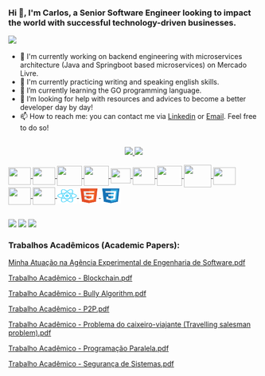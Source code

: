 ### Hi 👋, I'm Carlos, a Senior Software Engineer looking to impact the world with successful technology-driven businesses.
![](https://komarev.com/ghpvc/?username=CarlosAsrc)


- 🔭 I'm currently working on backend engineering with microservices architecture (Java and Springboot based microservices) on Mercado Livre.
- :speech_balloon: I'm currently practicing writing and speaking english skills.
- 🌱 I’m currently learning the GO programming language.
- 🤔 I’m looking for help with resources and advices to become a better developer day by day!
- 📫 How to reach me: you can contact me via <a href="https://www.linkedin.com/in/carlos-asrc" target="_blank">Linkedin</a> or <a href="mailto:carlos.asrc@gmail.com" target="_blank">Email</a>. Feel free to do so!


##

<div align="center">
  <a href="https://github.com/CarlosAsrc">
  <img height="180em" src="https://github-readme-stats.vercel.app/api?username=CarlosAsrc&show_icons=true&theme=dark&include_all_commits=true&count_private=true"/>
  <img height="180em" src="https://github-readme-stats.vercel.app/api/top-langs/?username=CarlosAsrc&layout=compact&langs_count=7&theme=dark"/>
</div>

<div style="display: inline_block"><br>
  <img align="center" height="35" width="45" src="https://cdn.jsdelivr.net/gh/devicons/devicon/icons/java/java-original-wordmark.svg" />
  <img align="center" height="35" width="45" src="https://cdn.jsdelivr.net/gh/devicons/devicon/icons/spring/spring-original-wordmark.svg" />
  <img align="center" height="40" width="50" src="https://cdn.jsdelivr.net/gh/devicons/devicon/icons/nodejs/nodejs-plain-wordmark.svg" />
  <img align="center" height="40" width="50" src="https://cdn.jsdelivr.net/gh/devicons/devicon/icons/mysql/mysql-original-wordmark.svg" />
  <img align="center" height="30" width="40" src="https://cdn.jsdelivr.net/gh/devicons/devicon/icons/postgresql/postgresql-plain-wordmark.svg" />
  <img align="center" height="35" width="45" src="https://cdn.jsdelivr.net/gh/devicons/devicon/icons/mongodb/mongodb-plain-wordmark.svg" />
  <img align="center" height="40" width="50" src="https://cdn.jsdelivr.net/gh/devicons/devicon/icons/apachekafka/apachekafka-original-wordmark.svg" />
  <img align="center" height="45" width="55" src="https://cdn.jsdelivr.net/gh/devicons/devicon/icons/amazonwebservices/amazonwebservices-plain-wordmark.svg" />
  <img align="center" height="35" width="45" src="https://cdn.jsdelivr.net/gh/devicons/devicon/icons/docker/docker-original-wordmark.svg" />
  <img align="center" height="35" width="45" src="https://cdn.jsdelivr.net/gh/devicons/devicon/icons/jenkins/jenkins-original.svg" />
  <img align="center" height="35" width="45" src="https://cdn.jsdelivr.net/gh/devicons/devicon/icons/linux/linux-original.svg" />
  <img align="center" height="30" width="40" src="https://raw.githubusercontent.com/devicons/devicon/master/icons/react/react-original.svg">
  <img align="center" height="30" width="40" src="https://raw.githubusercontent.com/devicons/devicon/master/icons/html5/html5-original.svg">
  <img align="center" height="30" width="40" src="https://raw.githubusercontent.com/devicons/devicon/master/icons/css3/css3-original.svg">
</div>

  
##
  
  
<div> 
  <a href="https://www.linkedin.com/in/carlos-asrc" target="_blank"><img src="https://img.shields.io/badge/-LinkedIn-%230077B5?style=for-the-badge&logo=linkedin&logoColor=white" target="_blank"></a> 
  <a href = "mailto:carlos.asrc@gmail.com"><img src="https://img.shields.io/badge/-Gmail-%23333?style=for-the-badge&logo=gmail&logoColor=white" target="_blank"></a>
  <a href="https://www.instagram.com/carlos.asrc" target="_blank"><img src="https://img.shields.io/badge/-Instagram-%23E4405F?style=for-the-badge&logo=instagram&logoColor=white" target="_blank"></a>
</div>
  
### Trabalhos Acadêmicos (Academic Papers):
  [Minha Atuação na Agência Experimental de Engenharia de Software.pdf](https://github.com/CarlosAsrc/CarlosAsrc/files/8934020/Minha.Atuacao.na.Agencia.Experimental.de.Engenharia.de.Software.pdf)
  
[Trabalho Acadêmico - Blockchain.pdf](https://github.com/CarlosAsrc/CarlosAsrc/files/8934021/Trabalho.Academico.-.Blockchain.pdf)
  
[Trabalho Acadêmico - Bully Algorithm.pdf](https://github.com/CarlosAsrc/CarlosAsrc/files/8934022/Trabalho.Academico.-.Bully.Algorithm.pdf)
  
[Trabalho Acadêmico - P2P.pdf](https://github.com/CarlosAsrc/CarlosAsrc/files/8934023/Trabalho.Academico.-.P2P.pdf)
  
[Trabalho Acadêmico - Problema do caixeiro-viajante (Travelling salesman problem).pdf](https://github.com/CarlosAsrc/CarlosAsrc/files/8934024/Trabalho.Academico.-.Problema.do.caixeiro-viajante.Travelling.salesman.problem.pdf)
  
[Trabalho Acadêmico - Programação Paralela.pdf](https://github.com/CarlosAsrc/CarlosAsrc/files/8934025/Trabalho.Academico.-.Programacao.Paralela.pdf)
  
[Trabalho Acadêmico - Segurança de Sistemas.pdf](https://github.com/CarlosAsrc/CarlosAsrc/files/8934026/Trabalho.Academico.-.Seguranca.de.Sistemas.pdf)

    
  
<!--
**CarlosAsrc/CarlosAsrc** is a ✨ _special_ ✨ repository because its `README.md` (this file) appears on your GitHub profile.

Here are some ideas to get you started:

- 🔭 I’m currently working on ...
- 🌱 I’m currently learning ...
- 👯 I’m looking to collaborate on ...
- 🤔 I’m looking for help with ...
- 💬 Ask me about ...
- 📫 How to reach me: ...
- 😄 Pronouns: ...
- ⚡ Fun fact: ...
-->
